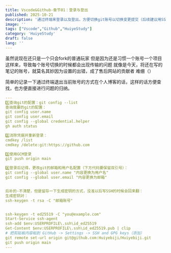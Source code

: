 ```yaml
---
title: Vscode&Github-章节01：登录与登出
published: 2025-10-21
description: '通过终端来登录以及登出，方便切换git账号以切换变更提交（后续建议用SSH解决）'
image: ''
tags: ["Vscode","Github","HuiyeStudy"]
category: 'HuiyeStudy'
draft: false 
lang: ''
---
```


虽然说现在还只是一个只会fork的普通玩家
但是因为还是习惯一个账号一个项目这样来，导致每个账号切换的时候都会出现传输的问题
就像是今天，将还在写的笔记的账号，就莫名其妙因为设置的出错，成了售后网站的贡献者
难绷（）

简单的记录一下通过终端退出当前账号的方式在个人博客的话，这样的话方便查找，也方便直接进行问题的归纳。
```yaml
---
1️⃣查询git的配置：git config --list
查询我要的git的配置：
git config user.name
git config user.email
git config --global credential.helper
gh auth status

2️⃣消除凭据并重新登录：
cmdkey /list
cmdkey /delete:git:https://github.com

3️⃣使用GCM登录
git push origin main

4️⃣登录后记得，更改git的邮箱和用户名配置（下方代码要保留双引号）：
git config --global user.name "内容更换为用户名"
git config --global user.email "内容更换为邮箱"


后补的-不清楚，但是留存一下生成密钥的方式，没准以后写SSH的时候会回来翻：
生成密钥对：
ssh-keygen -t rsa -C "邮箱账号"


ssh-keygen -t ed25519 -C "you@example.com"
Start-Service ssh-agent
ssh-add $env:USERPROFILE\.ssh\id_ed25519
Get-Content $env:USERPROFILE\.ssh\id_ed25519.pub | clip
# 把剪贴板内容粘到 GitHub -> Settings -> SSH and GPG keys（添加）
git remote set-url origin git@github.com:Huiyebiji/Huiyebiji.git
git push origin main
---